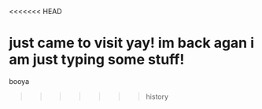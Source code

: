 <<<<<<< HEAD


just came to visit
yay! im back agan i am just typing some stuff!
=======
booya
>>>>>>> history
